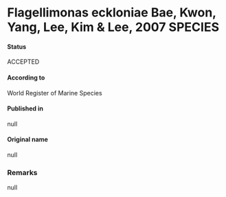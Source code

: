 Flagellimonas eckloniae Bae, Kwon, Yang, Lee, Kim & Lee, 2007 SPECIES
=======

#### Status
ACCEPTED

#### According to
World Register of Marine Species

#### Published in
null

#### Original name
null

### Remarks
null